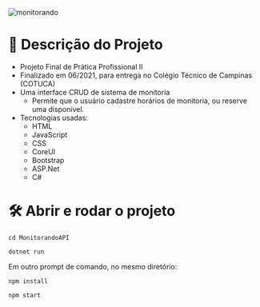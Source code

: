 ![monitorando](https://user-images.githubusercontent.com/69872395/204940841-6993fde1-f341-4ff3-a7af-335074598d8c.png)

# 📁 Descrição do Projeto
  - Projeto Final de Prática Profissional II
  - Finalizado em 06/2021, para entrega no Colégio Técnico de Campinas (COTUCA)
  - Uma interface CRUD de sistema de monitoria
    - Permite que o usuário cadastre horários de monitoria, ou reserve uma disponível.
  - Tecnologias usadas:
    - HTML
    - JavaScript
    - CSS
    - CoreUI
    - Bootstrap
    - ASP.Net
    - C#
# 🛠️ Abrir e rodar o projeto
```
cd MonitorandoAPI

dotnet run
```
Em outro prompt de comando, no mesmo diretório:
```
npm install

npm start
```
